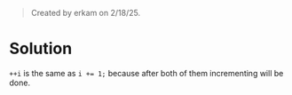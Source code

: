 > Created by erkam on 2/18/25.

# Solution

`++i` is the same as `i += 1;` because after both of them incrementing will be done.